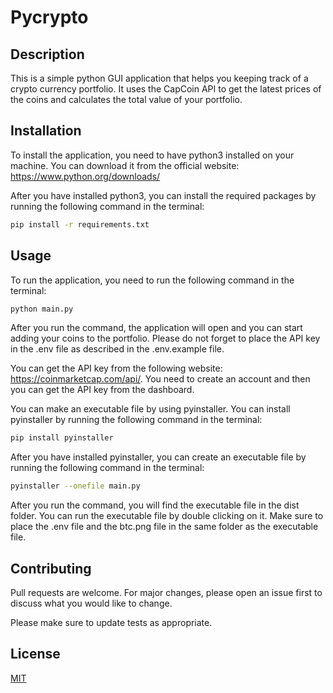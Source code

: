 # Pycrypto

## Description

This is a simple python GUI application that helps you keeping track of a crypto currency portfolio. It uses the CapCoin API to get the latest prices of the coins and calculates the total value of your portfolio.

## Installation

To install the application, you need to have python3 installed on your machine. You can download it from the official website: https://www.python.org/downloads/

After you have installed python3, you can install the required packages by running the following command in the terminal:


```bash 
pip install -r requirements.txt
```

## Usage

To run the application, you need to run the following command in the terminal:

```bash
python main.py
```

After you run the command, the application will open and you can start adding your coins to the portfolio. Please do not forget to place the API key in the .env file as described in the .env.example file.

You can get the API key from the following website: https://coinmarketcap.com/api/. You need to create an account and then you can get the API key from the dashboard. 

You can make an executable file by using pyinstaller. You can install pyinstaller by running the following command in the terminal:

```bash
pip install pyinstaller
```

After you have installed pyinstaller, you can create an executable file by running the following command in the terminal:

```bash
pyinstaller --onefile main.py
```

After you run the command, you will find the executable file in the dist folder. You can run the executable file by double clicking on it. Make sure to place the .env file and the btc.png file in the same folder as the executable file.

## Contributing

Pull requests are welcome. For major changes, please open an issue first to discuss what you would like to change.

Please make sure to update tests as appropriate.

## License
[MIT](https://choosealicense.com/licenses/mit/)
